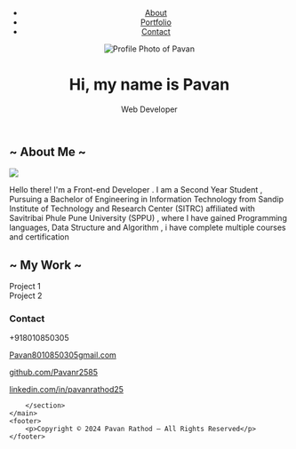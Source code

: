<!-- <!DOCTYPE html> -->
<html lang="en">
<head>
    <meta charset="UTF-8">
    <meta name="viewport" content="width=device-width, initial-scale=1.0">
    <title>Pavan Rathod | Web Developer</title>
    <link rel="stylesheet" href="stylesheet.css">
</head>
<body>
    <header class="header-background">
        <nav>
            <ul>
                <li><a href="#about">About</a></li>
                <li><a href="#portfolio">Portfolio</a></li>
                <li><a href="#contact">Contact</a></li>
            </ul>
        </nav>
        <div class="header-content">
            <img src="https://t3.ftcdn.net/jpg/07/13/35/82/360_F_713358254_pM12hayFvGkMbXwU1wERawwC2Tu3Mfpy.jpg" alt="Profile Photo of Pavan">
            <h1>Hi, my name is Pavan</h1>
            <p>Web Developer</p>
        </div>
    </header>
    <main>
        <section id="about">
            <h2>~ About Me ~</h2>
            <img src="C:\Users\pavan\OneDrive\Desktop\portfolio\WhatsApp Image 2024-05-05 at 11.52.05_05f7b695.jpg">
            <p>Hello there! I'm a Front-end Developer . I am a Second Year Student , Pursuing a Bachelor of Engineering in Information Technology from Sandip Institute of Technology and Research Center (SITRC) affiliated with Savitribai Phule Pune University (SPPU) , where I have gained Programming languages, Data Structure and Algorithm , i have complete multiple courses and certification
            </section>
        <section id="portfolio">
            <h2>~ My Work ~</h2>
            <div class="project" id="project1">Project 1</div>
            <div class="project" id="project2">Project 2</div>      
        </section>
      <!-- Eight Section: Contact -->
    <section id="contact" class="section scrollspy full-height">
        <h3 class="page-title white-text teal">Contact</h3>
        <div class="container">
          <p>
            <a aria-label="Call Pavan" data-position="top" data-tooltip="Call Pavan"
              class="btn-floating btn-large waves-effect waves-light blue-grey tooltipped"><i class="fa fa-phone"></i><a
                aria-label="Call Pavan">+918010850305</a></a>
          </p>
          <p>
            <a aria-label="Email Pavan" href="mailto:pavan8010850305@gmail.com" target="_blank" data-position="top"
              data-tooltip="Email Pavan" class="btn-floating btn-large waves-effect waves-light blue-grey tooltipped"><i
                class="fa fa-envelope"></i><a aria-label="Email Pratik" href="mailto:pavan8010850305@gmail.com"
                class="hoverline">Pavan8010850305gmail.com</a></a>
          </p>
          <p>
            <a aria-label="View Pavan on GitHub" href="https://github.com/Pavanr2585" target="_blank"
              data-position="top" data-tooltip="View Pavan on GitHub"
              class="btn-floating btn-large waves-effect waves-light blue-grey tooltipped"><i class="fa fa-github"></i><a
                aria-label="Pavan on Github" href="https://github.com/Pavanr2585" class="hoverline"
                target="_blank">github.com/Pavanr2585</a></a>
          </p>
          <p>
            <a aria-label="View Pavan on LinkedIn" href="www.linkedin.com/in/pavanrathod25" target="_blank"
              data-position="top" data-tooltip="View Pavan on LinkedIn"
              class="btn-floating btn-large waves-effect waves-light blue-grey tooltipped"><i
                class="fa fa-linkedin"></i><a aria-label="Pratik on LinkedIn" href="www.linkedin.com/in/pavanrathod25"
                class="hoverline" target="_blank">linkedin.com/in/pavanrathod25</a></a>
          </p>
        </div>
      </section>
    </main>
  

        </section>
    </main>
    <footer>
        <p>Copyright © 2024 Pavan Rathod — All Rights Reserved</p>
    </footer>
</body>
</html>
